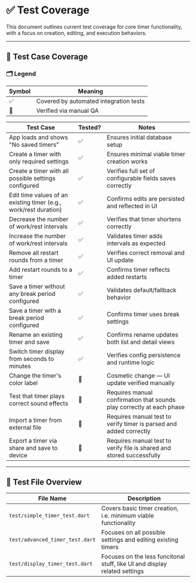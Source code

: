 # ✅ Test Coverage

This document outlines current test coverage for core timer functionality, with a focus on creation, editing, and execution behaviors.

---

## 🧪 Test Case Coverage

### 🗂️ Legend

| Symbol | Meaning               |
|--------|------------------------|
| ✅     | Covered by automated integration tests |
| 👤     | Verified via manual QA     |

| Test Case | Tested? | Notes |
|---|---|---|
| App loads and shows "No saved timers" | ✅ | Ensures initial database setup |
| Create a timer with only required settings | ✅ | Ensures minimal viable timer creation works |
| Create a timer with all possible settings configured | ✅ | Verifies full set of configurable fields saves correctly |
| Edit time values of an existing timer (e.g., work/rest duration) | ✅ | Confirms edits are persisted and reflected in UI |
| Decrease the number of work/rest intervals | ✅ | Verifies that timer shortens correctly |
| Increase the number of work/rest intervals | ✅ | Validates timer adds intervals as expected |
| Remove all restart rounds from a timer | ✅ | Verifies correct removal and UI update |
| Add restart rounds to a timer | ✅ | Confirms timer reflects added restarts |
| Save a timer without any break period configured | ✅ | Validates default/fallback behavior |
| Save a timer with a break period configured | ✅ | Confirms timer uses break settings |
| Rename an existing timer and save | ✅ | Confirms rename updates both list and detail views |
| Switch timer display from seconds to minutes | ✅ | Verifies config persistence and runtime logic |
| Change the timer's color label | 👤 | Cosmetic change — UI update verified manually |
| Test that timer plays correct sound effects | 👤 | Requires manual confirmation that sounds play correctly at each phase |
| Import a timer from external file | 👤 | Requires manual test to verify timer is parsed and added correctly |
| Export a timer via share and save to device | 👤 | Requires manual test to verify file is shared and stored successfully |

---

## 📁 Test File Overview

| File Name                    | Description                                        |
|------------------------------|----------------------------------------------------|
| `test/simple_timer_test.dart`   | Covers basic timer creation, i.e. minimum viable functionality |
| `test/advanced_timer_test.dart`    | Focuses on all possible settings and editing existing timers |
| `test/display_timer_test.dart`  | Focuses on the less funcitonal stuff, like UI and display related settings |
